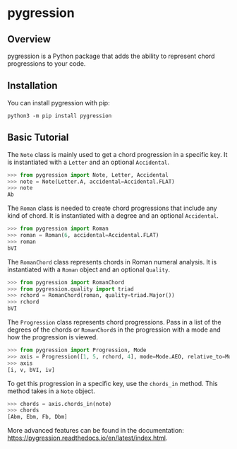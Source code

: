 # pygression

## Overview
pygression is a Python package that adds the ability to represent chord progressions to your code.

## Installation
You can install pygression with pip:
```
python3 -m pip install pygression
```

## Basic Tutorial
The `Note` class is mainly used to get a chord progression in a specific key. It is instantiated with a `Letter` and an optional `Accidental`.
```python
>>> from pygression import Note, Letter, Accidental
>>> note = Note(Letter.A, accidental=Accidental.FLAT)
>>> note
Ab
```

The `Roman` class is needed to create chord progressions that include any kind of chord. It is instantiated with a degree and an optional `Accidental`.
```python
>>> from pygression import Roman
>>> roman = Roman(6, accidental=Accidental.FLAT)
>>> roman
bVI
```

The `RomanChord` class represents chords in Roman numeral analysis. It is instantiated with a `Roman` object and an optional `Quality`.
```python
>>> from pygression import RomanChord
>>> from pygression.quality import triad
>>> rchord = RomanChord(roman, quality=triad.Major())
>>> rchord
bVI
```

The `Progression` class represents chord progressions. Pass in a list of the degrees of the chords or `RomanChord`s in the progression with a mode and how the progression is viewed.
```python
>>> from pygression import Progression, Mode
>>> axis = Progression([1, 5, rchord, 4], mode=Mode.AEO, relative_to=Mode.ION)
>>> axis
[i, v, bVI, iv]
```

To get this progression in a specific key, use the `chords_in` method. This method takes in a `Note` object.
```python
>>> chords = axis.chords_in(note)
>>> chords
[Abm, Ebm, Fb, Dbm]
```

More advanced features can be found in the documentation: https://pygression.readthedocs.io/en/latest/index.html.